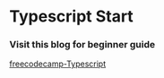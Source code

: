 # Typescript Start

### Visit this blog for beginner guide

[freecodecamp-Typescript](https://www.freecodecamp.org/news/learn-typescript-beginners-guide/)

